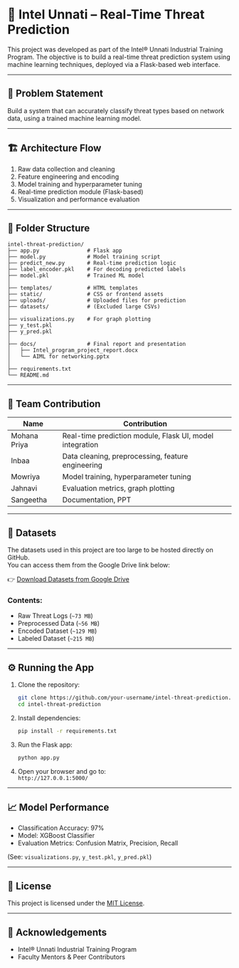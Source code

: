 
# 🔐 Intel Unnati – Real-Time Threat Prediction

This project was developed as part of the Intel® Unnati Industrial Training Program. The objective is to build a real-time threat prediction system using machine learning techniques, deployed via a Flask-based web interface.

---

## 📌 Problem Statement

Build a system that can accurately classify threat types based on network data, using a trained machine learning model.

---

## 🏗️ Architecture Flow

1. Raw data collection and cleaning
2. Feature engineering and encoding
3. Model training and hyperparameter tuning
4. Real-time prediction module (Flask-based)
5. Visualization and performance evaluation

---

## 📁 Folder Structure

```
intel-threat-prediction/
├── app.py               # Flask app
├── model.py             # Model training script
├── predict_new.py       # Real-time prediction logic
├── label_encoder.pkl    # For decoding predicted labels
├── model.pkl            # Trained ML model
│
├── templates/           # HTML templates
├── static/              # CSS or frontend assets
├── uploads/             # Uploaded files for prediction
├── datasets/            # (Excluded large CSVs)
│
├── visualizations.py    # For graph plotting
├── y_test.pkl
├── y_pred.pkl
│
├── docs/                # Final report and presentation
│   ├── Intel_program_project_report.docx
│   └── AIML for networking.pptx
│
├── requirements.txt
└── README.md
```

---

## 👥 Team Contribution

| Name         | Contribution                                       |
|--------------|----------------------------------------------------|
| Mohana Priya | Real-time prediction module, Flask UI, model integration |
| Inbaa        | Data cleaning, preprocessing, feature engineering |
| Mowriya      | Model training, hyperparameter tuning             |
| Jahnavi      | Evaluation metrics, graph plotting                |
| Sangeetha    | Documentation, PPT                                |

---

## 📂 Datasets

The datasets used in this project are too large to be hosted directly on GitHub.  
You can access them from the Google Drive link below:

👉 [Download Datasets from Google Drive](https://drive.google.com/file/d/1tIXIPh4-7f9SPI3ofVoervzzW_RX4K35/view?usp=sharing)

### Contents:
- Raw Threat Logs (`~73 MB`)
- Preprocessed Data (`~56 MB`)
- Encoded Dataset (`~129 MB`)
- Labeled Dataset (`~215 MB`)

---

## ⚙️ Running the App

1. Clone the repository:
   ```bash
   git clone https://github.com/your-username/intel-threat-prediction.git
   cd intel-threat-prediction
   ```

2. Install dependencies:
   ```bash
   pip install -r requirements.txt
   ```

3. Run the Flask app:
   ```bash
   python app.py
   ```

4. Open your browser and go to:  
   `http://127.0.0.1:5000/`

---

## 📈 Model Performance

- Classification Accuracy: 97%
- Model: XGBoost Classifier
- Evaluation Metrics: Confusion Matrix, Precision, Recall

(See: `visualizations.py`, `y_test.pkl`, `y_pred.pkl`)

---

## 📄 License

This project is licensed under the [MIT License](LICENSE).

---

## 🙌 Acknowledgements

- Intel® Unnati Industrial Training Program
- Faculty Mentors & Peer Contributors
